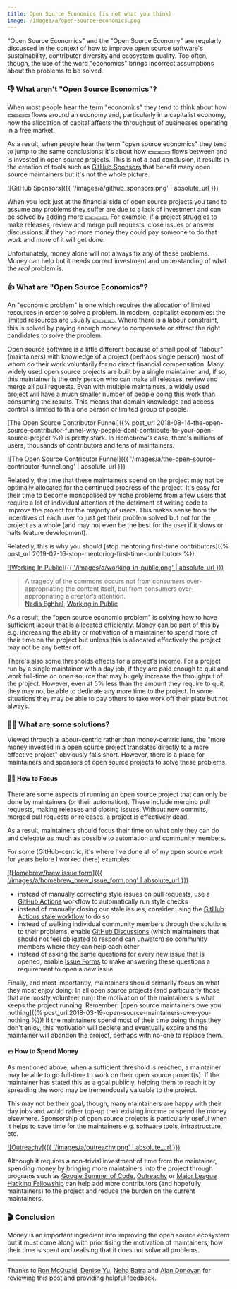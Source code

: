 ```yaml
---
title: Open Source Economics (is not what you think)
image: /images/a/open-source-economics.png
---
```


"Open Source Economics" and the "Open Source Economy" are regularly discussed in the context of how to improve open source software's sustainability, contributor diversity and ecosystem quality. Too often, though, the use of the word "economics" brings incorrect assumptions about the problems to be solved.

### 👎 What aren't "Open Source Economics"?

When most people hear the term "economics" they tend to think about how 💵💶💷💴 flows around an economy and, particularly in a capitalist economy, how the allocation of capital affects the throughput of businesses operating in a free market.

As a result, when people hear the term "open source economics" they tend to jump to the same conclusions: it's about how 💵💶💷💴 flows between and is invested in open source projects. This is not a bad conclusion, it results in the creation of tools such as [GitHub Sponsors](https://github.com/sponsors) that benefit many open source maintainers but it's not the whole picture.

![GitHub Sponsors]({{ '/images/a/github_sponsors.png' | absolute_url }})

When you look just at the financial side of open source projects you tend to assume any problems they suffer are due to a lack of investment and can be solved by adding more 💵💶💷💴. For example, if a project struggles to make releases, review and merge pull requests, close issues or answer discussions: if they had more money they could pay someone to do that work and more of it will get done.

Unfortunately, money alone will not always fix any of these problems. Money can help but it needs correct investment and understanding of what the _real_ problem is.

### 👍 What are "Open Source Economics"?

An "economic problem" is one which requires the allocation of limited resources in order to solve a problem. In modern, capitalist economies: the limited resources are usually 💵💶💷💴. Where there is a labour constraint, this is solved by paying enough money to compensate or attract the right candidates to solve the problem.

Open source software is a little different because of small pool of "labour" (maintainers) with knowledge of a project (perhaps single person) most of whom do their work voluntarily for no direct financial compensation. Many widely used open source projects are built by a single maintainer and, if so, this maintainer is the only person who can make all releases, review and merge all pull requests. Even with multiple maintainers, a widely used project will have a much smaller number of people doing this work than consuming the results. This means that domain knowledge and access control is limited to this one person or limited group of people.

[The Open Source Contributor Funnel]({% post_url 2018-08-14-the-open-source-contributor-funnel-why-people-dont-contribute-to-your-open-source-project %}) is pretty stark. In Homebrew's case: there's millions of users, thousands of contributors and tens of maintainers.

![The Open Source Contributor Funnel]({{ '/images/a/the-open-source-contributor-funnel.png' | absolute_url }})

Relatedly, the time that these maintainers spend on the project may not be optimally allocated for the continued progress of the project. It's easy for their time to become monopolised by niche problems from a few users that require a lot of individual attention at the detriment of writing code to improve the project for the majority of users. This makes sense from the incentives of each user to just get their problem solved but not for the project as a whole (and may not even be the best for the user if it slows or halts feature development).

Relatedly, this is why you should [stop mentoring first-time contributors]({% post_url 2019-02-16-stop-mentoring-first-time-contributors %}).

[![Working In Public]({{ '/images/a/working-in-public.png' | absolute_url }})](https://www.amazon.co.uk/Working-Public-Making-Maintenance-Software/dp/0578675862)

> A tragedy of the commons occurs not from consumers over-appropriating the content itself, but from consumers over-appropriating a creator’s attention. <br>
> [Nadia Eghbal](https://nadiaeghbal.com), [Working in Public](https://www.amazon.co.uk/Working-Public-Making-Maintenance-Software/dp/0578675862)

As a result, the "open source economic problem" is solving how to have sufficient labour that is allocated efficiently. Money can be part of this by e.g. increasing the ability or motivation of a maintainer to spend more of their time on the project but unless this is allocated effectively the project may not be any better off.

There's also some thresholds effects for a project's income. For a project run by a single maintainer with a day job, if they are paid enough to quit and work full-time on open source that may hugely increase the throughput of the project. However, even at 5% less than the amount they require to quit, they may not be able to dedicate any more time to the project. In some situations they may be able to pay others to take work off their plate but not always.

### 👩‍🔧 What are some solutions?

Viewed through a labour-centric rather than money-centric lens, the "more money invested in a open source project translates directly to a more effective project" obviously falls short. However, there is a place for maintainers and sponsors of open source projects to solve these problems.

#### 🧘‍♀️ How to Focus

There are some aspects of running an open source project that can only be done by maintainers (or their automation). These include merging pull requests, making releases and closing issues. Without new commits, merged pull requests or releases: a project is effectively dead.

As a result, maintainers should focus their time on what only they can do and delegate as much as possible to automation and community members.

For some (GitHub-centric, it's where I've done all of my open source work for years before I worked there) examples:

[![Homebrew/brew issue form]({{ '/images/a/homebrew_brew_issue_form.png' | absolute_url }})](https://github.com/Homebrew/brew/issues/new?assignees=&labels=bug&template=bug.yml)

- instead of manually correcting style issues on pull requests, use a [GitHub Actions](https://github.com/features/actions) workflow to automatically run style checks
- instead of manually closing our stale issues, consider using the [GitHub Actions stale workflow](https://github.com/actions/stale) to do so
- instead of walking individual community members through the solutions to their problems, enable [GitHub Discussions](https://docs.github.com/en/discussions) (which maintainers that should not feel obligated to respond can unwatch) so community members where they can help each other
- instead of asking the same questions for every new issue that is opened, enable [Issue Forms](https://docs.github.com/en/communities/using-templates-to-encourage-useful-issues-and-pull-requests/syntax-for-issue-forms) to make answering these questions a requirement to open a new issue

Finally, and most importantly, maintainers should primarily focus on what they most enjoy doing. In all open source projects (and particularly those that are mostly volunteer run): the motivation of the maintainers is what keeps the project running. Remember: [open source maintainers owe you nothing]({% post_url 2018-03-19-open-source-maintainers-owe-you-nothing %})! If the maintainers spend most of their time doing things they don't enjoy, this motivation will deplete and eventually expire and the maintainer will abandon the project, perhaps with no-one to replace them.

#### 💷 How to Spend Money

As mentioned above, when a sufficient threshold is reached, a maintainer may be able to go full-time to work on their open source project(s). If the maintainer has stated this as a goal publicly, helping them to reach it by spreading the word may be tremendously valuable to the project.

This may not be their goal, though, many maintainers are happy with their day jobs and would rather top-up their existing income or spend the money elsewhere. Sponsorship of open source projects is particularly useful when it helps to save time for the maintainers e.g. software tools, infrastructure, etc.

[![Outreachy]({{ '/images/a/outreachy.png' | absolute_url }})](https://www.outreachy.org)

Although it requires a non-trivial investment of time from the maintainer, spending money by bringing more maintainers into the project through programs such as [Google Summer of Code](https://summerofcode.withgoogle.com), [Outreachy](https://www.outreachy.org) or [Major League Hacking Fellowship](https://fellowship.mlh.io) can help add more contributors (and hopefully maintainers) to the project and reduce the burden on the current maintainers.

### 🎬 Conclusion

Money is an important ingredient into improving the open source ecosystem but it must come along with prioritising the motivation of maintainers, how their time is spent and realising that it does not solve all problems.

---

Thanks to [Ron McQuaid](https://www.linkedin.com/in/ron-mcquaid-06501058/), [Denise Yu](https://deniseyu.io), [Neha Batra](https://github.com/nerdneha) and [Alan Donovan](http://alandonovan.net) for reviewing this post and providing helpful feedback.
